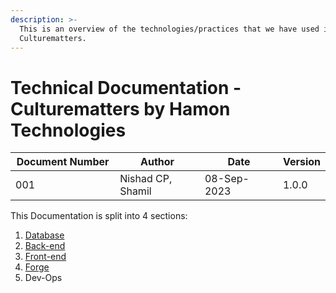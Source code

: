 ```yaml
---
description: >-
  This is an overview of the technologies/practices that we have used in
  Culturematters.
---
```


# Technical Documentation - Culturematters by Hamon Technologies



<table><thead><tr><th width="191">Document Number</th><th width="157">Author</th><th width="147">Date</th><th>Version</th></tr></thead><tbody><tr><td>001</td><td>Nishad CP, Shamil</td><td>08-Sep-2023</td><td>1.0.0</td></tr></tbody></table>

This Documentation is split into 4 sections:

1. [Database](database.md)
2. [Back-end](back-end.md)
3. [Front-end](front-end.md)&#x20;
4. [Forge](forge.md)
5. Dev-Ops

